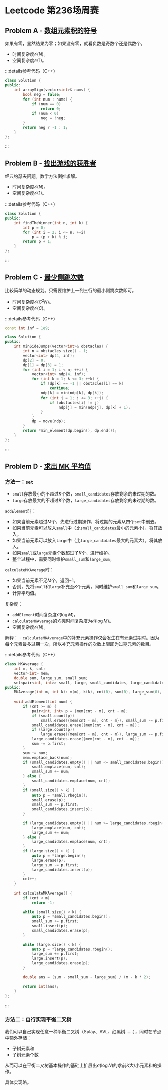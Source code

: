 # Leetcode 第236场周赛

## Problem A - [数组元素积的符号](https://leetcode.cn/problems/sign-of-the-product-of-an-array/)

如果有零，显然结果为零；如果没有零，就看负数是奇数个还是偶数个。

- 时间复杂度$\mathcal{O}(N)$。
- 空间复杂度$\mathcal{O}(1)$。

:::details参考代码（C++）

```cpp
class Solution {
public:
    int arraySign(vector<int>& nums) {
        bool neg = false;
        for (int num : nums) {
            if (num == 0)
                return 0;
            if (num < 0)
                neg = !neg;
        }
        return neg ? -1 : 1;
    }
};
```

:::

## Problem B - [找出游戏的获胜者](https://leetcode.cn/problems/find-the-winner-of-the-circular-game/)

经典约瑟夫问题。数学方法倒推求解。

- 时间复杂度$\mathcal{O}(N)$。
- 空间复杂度$\mathcal{O}(1)$。

:::details参考代码（C++）

```cpp
class Solution {
public:
    int findTheWinner(int n, int k) {
        int p = 0;
        for (int i = 2; i <= n; ++i)
            p = (p + k) % i;
        return p + 1;
    }
};
```

:::

## Problem C - [最少侧跳次数](https://leetcode.cn/problems/minimum-sideway-jumps/)

比较简单的动态规划。只需要维护上一列三行的最小侧跳次数即可。

- 时间复杂度$\mathcal{O}(C^2N)$。
- 空间复杂度$\mathcal{O}(C)$。

:::details参考代码（C++）

```cpp
const int inf = 1e9;

class Solution {
public:
    int minSideJumps(vector<int>& obstacles) {
        int n = obstacles.size() - 1;
        vector<int> dp(4, inf);
        dp[2] = 0;
        dp[1] = dp[3] = 1;
        for (int i = 1; i < n; ++i) {
            vector<int> ndp(4, inf);
            for (int k = 1; k <= 3; ++k) {
                if (dp[k] == -1 || obstacles[i] == k)
                    continue;
                ndp[k] = min(ndp[k], dp[k]);
                for (int j = 1; j <= 3; ++j) {
                    if (obstacles[i] != j)
                        ndp[j] = min(ndp[j], dp[k] + 1);
                }
            }
            dp = move(ndp);
        }
        return *min_element(dp.begin(), dp.end());
    }
};
```

:::

## Problem D - [求出 MK 平均值](https://leetcode.cn/problems/finding-mk-average/)

### 方法一：`set`

- `small`存放最小的不超过$K$个数，`small_candidates`存放剩余的未过期的数。
- `large`存放最大的不超过$K$个数，`large_candidates`存放剩余的未过期的数。

`addElement`时：
- 如果当前元素超过$M$个，先进行过期操作，将过期的元素从四个`set`中删去。
- 如果当前元素可以放入`small`中（比`small_candidates`最小的元素小），将其放入。
- 如果当前元素可以放入`large`中（比`large_candidates`最大的元素大），将其放入。
- 如果`small`或`large`元素个数超过了$K$个，进行维护。
- 整个过程中，需要同时维护`small_sum`和`large_sum`。

`calculateMKAverage`时：
- 如果当前元素不足$M$个，返回$-1$。
- 否则，先将`small`和`large`补充至$K$个元素，同时维护`small_sum`和`large_sum`。
- 计算平均值。

复杂度：
- `addElement`时间复杂度$\mathcal{O}(\log M)$。
- `calculateMKAverage`的均摊时间复杂度为$\mathcal{O}(\log M)$。
- 空间复杂度$\mathcal{O}(N)$。

解释：
- `calculateMKAverage`中的补充元素操作仅会发生在有元素过期时。因为每个元素最多过期一次，所以补充元素操作的次数上限即为过期元素的数目。

:::details参考代码（C++）

```cpp
class MKAverage {
    int m, k, cnt;
    vector<int> mem;
    double sum, large_sum, small_sum;
    set<pair<int, int>> small, large, small_candidates, large_candidates;
public:
    MKAverage(int m, int k): m(m), k(k), cnt(0), sum(0), large_sum(0), small_sum(0) {}
    
    void addElement(int num) {
        if (cnt >= m) {
            pair<int, int> p = {mem[cnt - m], cnt - m};
            if (small.count(p))
                small.erase({mem[cnt - m], cnt - m}), small_sum -= p.first;
            small_candidates.erase({mem[cnt - m], cnt - m});
            if (large.count(p))
                large.erase({mem[cnt - m], cnt - m}), large_sum -= p.first;
            large_candidates.erase({mem[cnt - m], cnt - m});
            sum -= p.first;
        }
        sum += num;
        mem.emplace_back(num);
        if (small_candidates.empty() || num <= small_candidates.begin()->first) {
            small.emplace(num, cnt);
            small_sum += num;
        } else {
            small_candidates.emplace(num, cnt);
        }
        if (small.size() > k) {
            auto p = *small.rbegin();
            small.erase(p);
            small_sum -= p.first;
            small_candidates.insert(p);
        }
        
        if (large_candidates.empty() || num >= large_candidates.rbegin()->first) {
            large.emplace(num, cnt);
            large_sum += num;
        } else {
            large_candidates.emplace(num, cnt);
        }
        if (large.size() > k) {
            auto p = *large.begin();
            large.erase(p);
            large_sum -= p.first;
            large_candidates.insert(p);
        }
        cnt++;
    }
    
    int calculateMKAverage() {
        if (cnt < m)
            return -1;
        
        while (small.size() < k) {
            auto p = *small_candidates.begin();
            small_sum += p.first;
            small.insert(p);
            small_candidates.erase(p);
        }
        
        while (large.size() < k) {
            auto p = *large_candidates.rbegin();
            large_sum += p.first;
            large.insert(p);
            large_candidates.erase(p);
        }
        
        double ans = (sum - small_sum - large_sum) / (m - k * 2);
        
        return int(ans);
    }
};
```

:::

### 方法二：自行实现平衡二叉树

我们可以自己实现任意一种平衡二叉树（Splay、AVL、红黑树……），同时在节点中额外存储：
- 子树元素和
- 子树元素个数

从而可以在平衡二叉树基本操作的基础上扩展出$\mathcal{O}(\log N)$的求前$K$大/小元素和的操作。

具体实现略。
